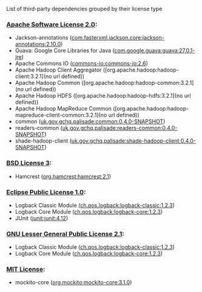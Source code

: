List of third-party dependencies grouped by their license type

### [Apache Software License 2.0](./licenses/apache_software_license_2.0.txt):
* Jackson-annotations ([com.fasterxml.jackson.core:jackson-annotations:2.10.0](http://github.com/FasterXML/jackson))
* Guava: Google Core Libraries for Java ([com.google.guava:guava:27.0.1-jre](https://github.com/google/guava/guava))
* Apache Commons IO ([commons-io:commons-io:2.6](http://commons.apache.org/proper/commons-io/))
* Apache Hadoop Client Aggregator ([org.apache.hadoop:hadoop-client:3.2.1](no url defined))
* Apache Hadoop Common ([org.apache.hadoop:hadoop-common:3.2.1](no url defined))
* Apache Hadoop HDFS ([org.apache.hadoop:hadoop-hdfs:3.2.1](no url defined))
* Apache Hadoop MapReduce Common ([org.apache.hadoop:hadoop-mapreduce-client-common:3.2.1](no url defined))
* common ([uk.gov.gchq.palisade:common:0.4.0-SNAPSHOT](https://github.com/gchq/Palisade-common))
* readers-common ([uk.gov.gchq.palisade:readers-common:0.4.0-SNAPSHOT](https://github.com/gchq/Palisade-readers/tree/develop/readers-common))
* shade-hadoop-client ([uk.gov.gchq.palisade:shade-hadoop-client:0.4.0-SNAPSHOT](https://github.com/gchq/Palisade-readers/tree/develop/shade-hadoop-client))

### [BSD License 3](./licenses/bsd_license_3.html):
* Hamcrest ([org.hamcrest:hamcrest:2.1](http://hamcrest.org/JavaHamcrest/))

### [Eclipse Public License 1.0](./licenses/eclipse_public_license_1.0.html):
* Logback Classic Module ([ch.qos.logback:logback-classic:1.2.3](http://logback.qos.ch/logback-classic))
* Logback Core Module ([ch.qos.logback:logback-core:1.2.3](http://logback.qos.ch/logback-core))
* JUnit ([junit:junit:4.12](http://junit.org))

### [GNU Lesser General Public License 2.1](./licenses/gnu_lgpl_2.1.html):
* Logback Classic Module ([ch.qos.logback:logback-classic:1.2.3](http://logback.qos.ch/logback-classic))
* Logback Core Module ([ch.qos.logback:logback-core:1.2.3](http://logback.qos.ch/logback-core))

### [MIT License](./licenses/mit_license.txt):
* mockito-core ([org.mockito:mockito-core:3.1.0](https://github.com/mockito/mockito))
